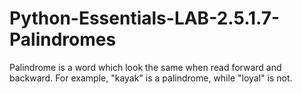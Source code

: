 # Python-Essentials-LAB-2.5.1.7-Palindromes
Palindrome is a word which look the same when read forward and backward. For example, "kayak" is a palindrome, while "loyal" is not.
